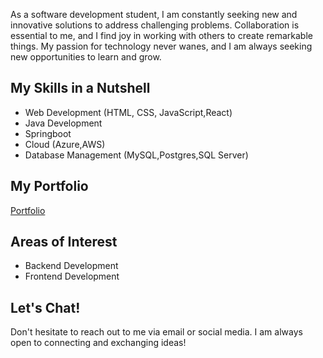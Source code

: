 As a software development student, I am constantly seeking new and innovative solutions to address challenging problems. Collaboration is essential to me, and I find joy in working with others to create remarkable things. My passion for technology never wanes, and I am always seeking new opportunities to learn and grow.

## My Skills in a Nutshell
- Web Development (HTML, CSS, JavaScript,React)
- Java Development
- Springboot
- Cloud (Azure,AWS)
- Database Management (MySQL,Postgres,SQL Server)

## My Portfolio
[Portfolio](https://fernandeess.github.io/Portfolio/)

## Areas of Interest
- Backend Development
- Frontend Development

## Let's Chat!
Don't hesitate to reach out to me via email or social media. I am always open to connecting and exchanging ideas!
